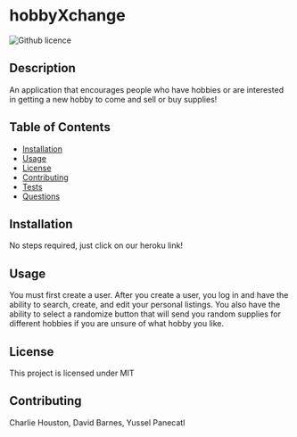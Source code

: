 # hobbyXchange

![Github licence](http://img.shields.io/badge/icense-MIT-blue.svg)

## Description

An application that encourages people who have hobbies or are interested in getting a new hobby to come and sell or buy supplies!

## Table of Contents

- [Installation](#installation)
- [Usage](#usage)
- [License](#license)
- [Contributing](#contributing)
- [Tests](#tests)
- [Questions](#questions)

## Installation

No steps required, just click on our heroku link!

## Usage

You must first create a user. After you create a user, you log in and have the ability to search, create, and edit your personal listings. You also have the ability to select a randomize button that will send you random supplies for different hobbies if you are unsure of what hobby you like.

## License

This project is licensed under MIT

## Contributing

Charlie Houston, David Barnes, Yussel Panecatl

